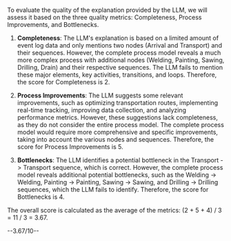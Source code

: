 To evaluate the quality of the explanation provided by the LLM, we will assess it based on the three quality metrics: Completeness, Process Improvements, and Bottlenecks.

1. **Completeness**: The LLM's explanation is based on a limited amount of event log data and only mentions two nodes (Arrival and Transport) and their sequences. However, the complete process model reveals a much more complex process with additional nodes (Welding, Painting, Sawing, Drilling, Drain) and their respective sequences. The LLM fails to mention these major elements, key activities, transitions, and loops. Therefore, the score for Completeness is 2.

2. **Process Improvements**: The LLM suggests some relevant improvements, such as optimizing transportation routes, implementing real-time tracking, improving data collection, and analyzing performance metrics. However, these suggestions lack completeness, as they do not consider the entire process model. The complete process model would require more comprehensive and specific improvements, taking into account the various nodes and sequences. Therefore, the score for Process Improvements is 5.

3. **Bottlenecks**: The LLM identifies a potential bottleneck in the Transport -> Transport sequence, which is correct. However, the complete process model reveals additional potential bottlenecks, such as the Welding -> Welding, Painting -> Painting, Sawing -> Sawing, and Drilling -> Drilling sequences, which the LLM fails to identify. Therefore, the score for Bottlenecks is 4.

The overall score is calculated as the average of the metrics: (2 + 5 + 4) / 3 = 11 / 3 = 3.67.

--3.67/10--